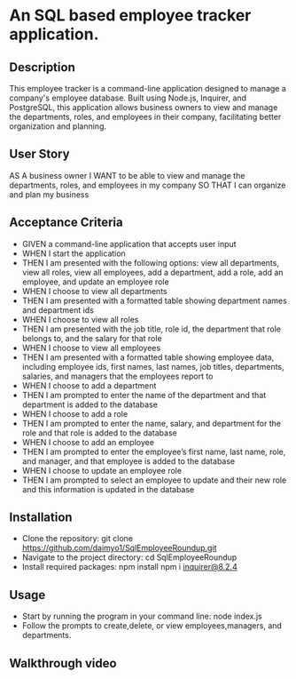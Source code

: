 # An SQL based employee tracker application.

## Description

This employee tracker is a command-line application designed to manage a company's employee database. Built using Node.js, Inquirer, and PostgreSQL, this application allows business owners to view and manage the departments, roles, and employees in their company, facilitating better organization and planning.

## User Story

AS A business owner
I WANT to be able to view and manage the departments, roles, and employees in my company
SO THAT I can organize and plan my business

## Acceptance Criteria
- GIVEN a command-line application that accepts user input
- WHEN I start the application
- THEN I am presented with the following options: view all departments, view all roles, view all employees, add a department, add a role, add an employee, and update an employee role
- WHEN I choose to view all departments
- THEN I am presented with a formatted table showing department names and department ids
- WHEN I choose to view all roles
- THEN I am presented with the job title, role id, the department that role belongs to, and the salary for that role
- WHEN I choose to view all employees
- THEN I am presented with a formatted table showing employee data, including employee ids, first names, last names, job titles, departments, salaries, and managers that the employees report to
- WHEN I choose to add a department
- THEN I am prompted to enter the name of the department and that department is added to the database
- WHEN I choose to add a role
- THEN I am prompted to enter the name, salary, and department for the role and that role is added to the database
- WHEN I choose to add an employee
- THEN I am prompted to enter the employee’s first name, last name, role, and manager, and that employee is added to the database
- WHEN I choose to update an employee role
- THEN I am prompted to select an employee to update and their new role and this information is updated in the database

## Installation 

- Clone the repository: git clone https://github.com/daimyo1/SqlEmployeeRoundup.git
- Navigate to the project directory: cd SqlEmployeeRoundup
- Install required packages: npm install npm i inquirer@8.2.4

## Usage 
- Start by running the program in your command line: node index.js
- Follow the prompts to create,delete, or view employees,managers, and departments.

## Walkthrough video 


